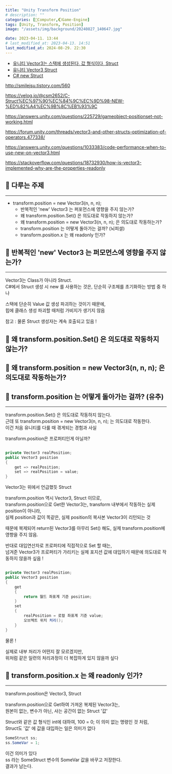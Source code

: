 ```yaml
---
title: "Unity Transform Position"
# description: ""
categories: [💫Computer,🌔Game-Engine]
tags: [Unity, Transform, Position]
image: "/assets/img/background/20240827_140647.jpg"

date: 2023-04-11. 13:44
# last_modified_at: 2023-04-13. 14:51
last_modified_at: 2024-08-29. 22:30
---
```


- [유니티 Vector3는 스택에 생성된다, 값 형식이다, Struct](https://3dmpengines.tistory.com/1566)  
- [유니티 Vector3 Struct](https://answers.unity.com/questions/1033383/code-performance-when-to-use-new-on-vector3.html)  
- [C# new Struct](https://asta8080.tistory.com/5)  

<http://smilejsu.tistory.com/560>

<https://velog.io/@csm2652/C-Struct%EC%97%90%EC%84%9C%EC%9D%98-NEW-%ED%82%A4%EC%9B%8C%EB%93%9C>

<https://answers.unity.com/questions/225729/gameobject-positionset-not-working.html>

<https://forum.unity.com/threads/vector3-and-other-structs-optimization-of-operators.477338/>

<https://answers.unity.com/questions/1033383/code-performance-when-to-use-new-on-vector3.html>

<https://stackoverflow.com/questions/18732930/how-is-vector3-implemented-why-are-the-properties-readonly>

## 💫 다루는 주제

---

- transform.position = new Vector3(n, n, n);
  - 반복적인 'new' Vector3 는 퍼포먼스에 영향을 주지 않는가?
  - 왜 transform.position.Set() 은 의도대로 작동하지 않는가?
  - 왜 transform.position = new Vector3(n, n, n); 은 의도대로 작동하는가?
  - transform.position 는 어떻게 돌아가는 걸까? (뇌피셜)
  - transform.position.x 는 왜 readonly 인가?

## 💫 반복적인 'new' Vector3 는 퍼모먼스에 영향을 주지 않는가?

---

Vector3는 Class가 아니라 Struct.  
C#에서 Struct 생성 시 new 를 사용하는 것은, 단순히 구조체를 초기화하는 방법 중 하나  

스택에 단순히 Value 값 생성 파괴하는 것이기 때문에,  
힙에 클래스 생성 파괴할 때처럼 가비지가 생기지 않음  

참고 : 물론 Struct 생성자는 계속 호출되고 있음 !  

## 💫 왜 transform.position.Set() 은 의도대로 작동하지 않는가?

## 💫 왜 transform.position = new Vector3(n, n, n); 은 의도대로 작동하는가?

## 💫 transform.position 는 어떻게 돌아가는 걸까? (유추)

---

transform.position.Set() 은 의도대로 작동하지 않는다.  
근데 또 transform.position = new Vector3(n, n, n); 는 의도대로 작동한다.  
이건 처음 유니티를 다룰 때 겪게되는 경험과 사실  

transform.position은 프로퍼티인게 아닐까?  

```c#

private Vector3 realPosition;
public Vector3 position
{
	get => realPosition;
	set => realPosition = value;
}

```

Vector3는 위에서 언급했듯 Struct  

transform.position 역시 Vector3, Struct 이므로,  
transform.position으로 Get한 Vector3는, transform 내부에서 작동하는 실제 position이 아니라,  
실제 position과 값이 똑같은, 실제 position의 복사본 Vector3이 리턴되는 것  

때문에 복제되어 return된 Vector3를 아무리 Set() 해도, 실제 transform.position에 영향을 주지 않음.  

반대로 대입연산자로 프로퍼티에 직접적으로 Set 할 때는,  
넘겨준 Vector3가 프로퍼티가 가리키는 실제 포지션 값에 대입하기 때문에 의도대로 작동하지 않을까 싶음 !  

```c#

private Vector3 realPosition;
public Vector3 position
{
	get
	{
		return 월드 좌표계 기준 position;
	}
	set
	{
		realPosition = 로컬 좌표계 기준 value;
		오브젝트 위치 처리();
	}
}

```

물론 !  

실제로 내부 처리가 어떤지 잘 모르겠지만,  
위처럼 같은 일련의 처리과정이 더 복잡하게 있지 않을까 싶다  

## 💫 transform.position.x 는 왜 readonly 인가?

---

transform.position은 Vector3, Struct  

transform.position으로 Get하여 가져온 복제된 Vector3는,  
원본이 없는, 변수가 아닌, 사는 공간이 없는 Struct '값'  

Struct와 같은 값 형식인 int에 대하여, 100 = 0; 이 의미 없는 명령인 것 처럼,  
Struct도 '값' 에 값을 대입하는 일은 의미가 없다  

```c#
SomeStruct ss;
ss.SomeVar = 1;
```

이건 의미가 있다  
ss 라는 SomeStruct 변수의 SomeVar 값을 바꾸고 저장한다.  
결과가 남는다.  
